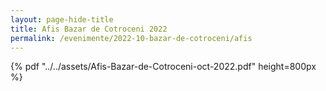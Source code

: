 ```yaml
---
layout: page-hide-title
title: Afis Bazar de Cotroceni 2022
permalink: /evenimente/2022-10-bazar-de-cotroceni/afis
---
```


 {% pdf "../../assets/Afis-Bazar-de-Cotroceni-oct-2022.pdf" height=800px %}
